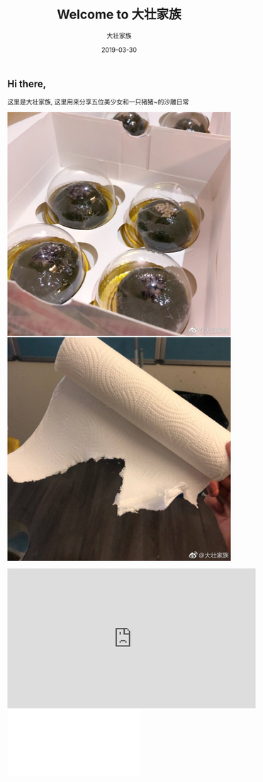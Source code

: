 ﻿---
layout:     post
title:      Welcome to 大壮家族
subtitle:   
date:       2019-03-30
author:     大壮家族
header-img: img/BackG2.jpg
catalog: false
tags:
    - Hello
---

## Hi there,

这里是大壮家族, 这里用来分享五位美少女和一只猪猪~的沙雕日常


![青团](https://raw.githubusercontent.com/bigstrongfamily/bigstrongfamily.github.io/master/img/Hello_Img_1.jpg)
![纸](https://raw.githubusercontent.com/bigstrongfamily/bigstrongfamily.github.io/master/img/Hello_Img_2.jpg)


<iframe width="560" height="315" src="https://www.youtube.com/embed/hHW1oY26kxQ" frameborder="0" allow="accelerometer; autoplay; encrypted-media; gyroscope; picture-in-picture" allowfullscreen></iframe>

<iframe src="//player.bilibili.com/player.html?aid=19390801&cid=31621681&page=1" scrolling="no" border="0" frameborder="no" framespacing="0" allowfullscreen="true"> </iframe>
